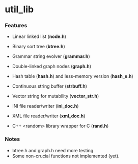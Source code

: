 
# util_lib



### Features
- Linear linked list (**node.h**)
- Binary sort tree (**btree.h**)
- Grammar string evolver (**grammar.h**)
- Double-linked graph nodes (**graph.h**)
- Hash table (**hash.h**) and less-memory version (**hash_e.h**)
- Continuous string buffer (**strbuff.h**)
- Vector string for mutability (**vector_str.h**)

- INI file reader/writer (**ini_doc.h**)
- XML file reader/writer (**xml_doc.h**)

- C++ &lt;random&gt; library wrapper for C (**rand.h**)

### Notes
- btree.h and graph.h need more testing.
- Some non-crucial functions not implemented (yet).

